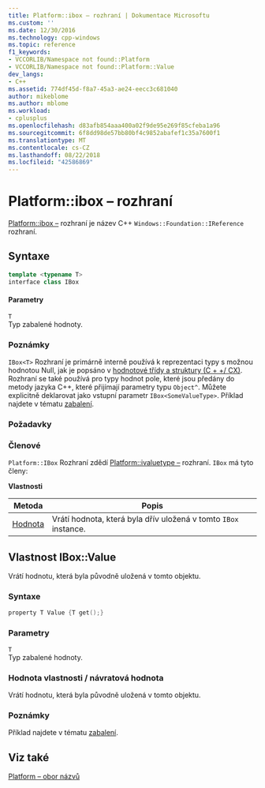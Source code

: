 ```yaml
---
title: Platform::ibox – rozhraní | Dokumentace Microsoftu
ms.custom: ''
ms.date: 12/30/2016
ms.technology: cpp-windows
ms.topic: reference
f1_keywords:
- VCCORLIB/Namespace not found::Platform
- VCCORLIB/Namespace not found::Platform::Value
dev_langs:
- C++
ms.assetid: 774df45d-f8a7-45a3-ae24-eecc3c681040
author: mikeblome
ms.author: mblome
ms.workload:
- cplusplus
ms.openlocfilehash: d83afb854aaa400a02f9de95e269f85cfeba1a96
ms.sourcegitcommit: 6f8dd98de57bb80bf4c9852abafef1c35a7600f1
ms.translationtype: MT
ms.contentlocale: cs-CZ
ms.lasthandoff: 08/22/2018
ms.locfileid: "42586869"
---
```

# <a name="platformibox-interface"></a>Platform::ibox – rozhraní
[Platform::ibox –](../cppcx/platform-ibox-interface.md) rozhraní je název C++ `Windows::Foundation::IReference` rozhraní.  
  
## <a name="syntax"></a>Syntaxe  
  
```cpp  
template <typename T>  
interface class IBox  
```  
  
#### <a name="parameters"></a>Parametry  
 `T`  
 Typ zabalené hodnoty.  
  
### <a name="remarks"></a>Poznámky  
 `IBox<T>` Rozhraní je primárně interně používá k reprezentaci typy s možnou hodnotou Null, jak je popsáno v [hodnotové třídy a struktury (C + +/ CX)](../cppcx/value-classes-and-structs-c-cx.md). Rozhraní se také používá pro typy hodnot pole, které jsou předány do metody jazyka C++, které přijímají parametry typu `Object^`. Můžete explicitně deklarovat jako vstupní parametr `IBox<SomeValueType>`. Příklad najdete v tématu [zabalení](../cppcx/boxing-c-cx.md).  
  
### <a name="requirements"></a>Požadavky  
  
### <a name="members"></a>Členové  
 `Platform::IBox` Rozhraní zdědí [Platform::ivaluetype –](../cppcx/platform-ivaluetype-interface.md) rozhraní. `IBox` má tyto členy:  
  
 **Vlastnosti**  
  
|Metoda|Popis|  
|------------|-----------------|  
|[Hodnota](#value)|Vrátí hodnota, která byla dřív uložená v tomto `IBox` instance.|  

## <a name="value"></a> Vlastnost IBox::Value
Vrátí hodnotu, která byla původně uložená v tomto objektu.  
  
### <a name="syntax"></a>Syntaxe  
  
```cpp  
property T Value {T get();}  
```  
  
### <a name="parameters"></a>Parametry  
 `T`  
 Typ zabalené hodnoty.  
  
### <a name="property-valuereturn-value"></a>Hodnota vlastnosti / návratová hodnota  
 Vrátí hodnotu, která byla původně uložená v tomto objektu.  
  
### <a name="remarks"></a>Poznámky  
 Příklad najdete v tématu [zabalení](../cppcx/boxing-c-cx.md).  
  
  
## <a name="see-also"></a>Viz také  
 [Platform – obor názvů](../cppcx/platform-namespace-c-cx.md)